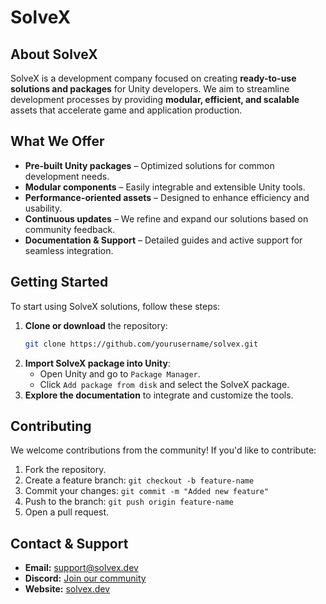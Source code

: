 # SolveX

## About SolveX
SolveX is a development company focused on creating **ready-to-use solutions and packages** for Unity developers. We aim to streamline development processes by providing **modular, efficient, and scalable** assets that accelerate game and application production.

## What We Offer
- **Pre-built Unity packages** – Optimized solutions for common development needs.
- **Modular components** – Easily integrable and extensible Unity tools.
- **Performance-oriented assets** – Designed to enhance efficiency and usability.
- **Continuous updates** – We refine and expand our solutions based on community feedback.
- **Documentation & Support** – Detailed guides and active support for seamless integration.

## Getting Started
To start using SolveX solutions, follow these steps:

1. **Clone or download** the repository:
   ```sh
   git clone https://github.com/yourusername/solvex.git
   ```
2. **Import SolveX package into Unity**:
   - Open Unity and go to `Package Manager`.
   - Click `Add package from disk` and select the SolveX package.
3. **Explore the documentation** to integrate and customize the tools.

## Contributing
We welcome contributions from the community! If you'd like to contribute:

1. Fork the repository.
2. Create a feature branch: `git checkout -b feature-name`
3. Commit your changes: `git commit -m "Added new feature"`
4. Push to the branch: `git push origin feature-name`
5. Open a pull request.

## Contact & Support
- **Email:** support@solvex.dev
- **Discord:** [Join our community](https://discord.gg/your-server)
- **Website:** [solvex.dev](https://solvex.dev)

